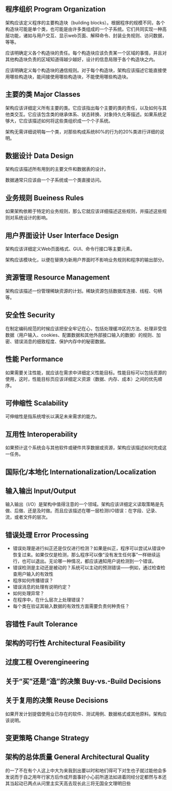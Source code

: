 ## 程序组织 Program Organization

架构应该定义程序的主要构造块（building blocks）。根据程序的规模不同，各个构造块可能是单个类，也可能是由许多类组成的一个子系统。它们共同实现一种高层功能，诸如与用户交互、显示web页面、解释命令、封装业务规则、访问数据，等等。

应该明确定义各个构造块的责任。每个构造块应该负责某一个区域的事情，并且对其他构造块负责的区域知道得越少越好，设计的信息局限于各个构造块之内。

应该明确定义每个构造块的通信规则。对于每个构造块，架构应该描述它能直接使用哪些构造块，能间接使用哪些构造块，不能使用哪些构造块。

## 主要的类 Major Classes

架构应该详细定义所有主要的类。它应该指出每个主要的类的责任，以及如何与其他类交互。它应该包含类的继承体系、状态转换、对象持久化等描述。如果系统足够大，它应该描述如何将这些类组织成一个个子系统。

架构无需详细说明每一个类，对那些构成系统80%的行为的20%类进行详细的说明。


## 数据设计 Data Design

架构应该描述所有用到的主要文件和数据表的设计。

数据通常只应该由一个子系统或一个类直接访问。

## 业务规则 Bueiness Rules

如果架构依赖于特定的业务规则，那么它就应该详细描述这些规则，并描述这些规则对系统设计的影响。

## 用户界面设计 User Interface Design

架构应该详细定义Web页面格式、GUI、命令行接口等主要元素。

架构应该模块化，以便在替换为新用户界面时不影响业务规则和程序的输出部分。

## 资源管理 Resource Management

架构应该描述一份管理稀缺资源的计划。稀缺资源包括数据库连接、线程、句柄等。

## 安全性 Security

在制定编码规范的时候应该把安全牢记在心，包括处理缓冲区的方法、处理非受信数据（用户输入、cookies、配置数据和其他外部接口输入的数据）的规则、加密、错误消息的细致程度、保护内存中的秘密数据。

## 性能 Performance

如果需要关注性能，就应该在需求中详细定义性能目标。性能目标可以包括资源的使用，这时，性能目标页应该详细定义资源（数据、内存、成本）之间的优先顺序。

## 可伸缩性 Scalability

可伸缩性是指系统增长以满足未来需求的能力。

## 互用性 Interoperability

如果预计这个系统会与其他软件或硬件共享数据或资源，架构应该描述如何完成这一任务。

## 国际化/本地化 Internationalization/Localization

## 输入输出 Input/Output

输入输出（I/O）是架构中值得注意的一个领域。架构应该详细定义读取策略是先做、后做、还是及时做。而且应该描述在哪一层检测I/O错误：在字段、记录、流，或者文件的层次。

## 错误处理 Error Processing

- 错误处理是进行纠正还是仅仅进行检测？如果是纠正，程序可以尝试从错误中恢复过来。如果仅仅是检测，那么程序可以像“没有发生任何事”一样继续运行，也可以退出。无论哪一种情况，都应该通知用户说检测到一个错误。
- 错误检测是主动还是被动的？系统可以主动的预测错误——例如，通过检查检查用户输入的有效性
- 程序如何传播错误？
- 错误消息的处理有说明约定？
- 如何处理异常？
- 在程序中，在什么层次上处理错误？
- 每个类在验证其输入数据的有效性方面需要负责何种责任？

## 容错性 Fault Tolerance

## 架构的可行性 Architectural Feasibility

## 过度工程 Overengineering

## 关于“买”还是“造”的决策 Buy-vs.-Build Decisions

## 关于复用的决策 Reuse Decisions

如果开发计划提倡使用业已存在的软件、测试用例、数据格式或其他原料。架构应该说明。

## 变更策略 Change Strategy

## 架构的总体质量 General Architectural Quality
的一了不在有个人这上中大为来我到出要以时和地们得可下对生也子就过能他会多发说而于自之用年行家方后作成开面事好小心前所道法如进着同经分定都然与本还其当起动已两点从问里主实天高去现长此三将无国全文理明日些
